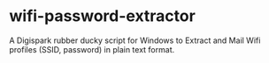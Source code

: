 # wifi-password-extractor
A Digispark rubber ducky script for Windows to Extract and Mail Wifi profiles (SSID, password) in plain text format.
